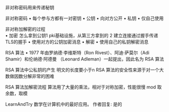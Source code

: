 非对称密码用来传递秘钥

非对称密码
• 每个参与方都有一对密钥
• 公钥
  • 向对方公开
• 私钥
  • 仅自己使用


非对称加解密的过程   
• 加密      怎么拿到公钥1 pki基础设施，从第三方拿到的   2 建立连接通过握手传递 TLS的握手
  • 使用对方的公钥加密消息
• 解密
  • 使用自己的私钥解密消息


RSA 算法
• 1977 年由罗纳德·李维斯特（Ron Rivest）、阿迪·萨莫尔（Adi Shamir）和伦纳德·阿德曼 （Leonard Adleman）一起提出，因此名为 RSA 算法

RSA 算法中公私钥的产生
明文的长度要小于n
RSA 算法的安全性来源于对一个大数做因数分解非常的困难

RSA 算法加解密流程
算法用了大量的乘法，相对于对称加密，性能很慢
mod  取余数，取模




LearnAndTry
数学在计算机中的最好应用。
作者回复: 是的